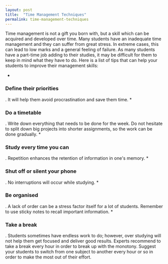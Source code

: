 ```yaml
---
layout: post
title:  "Time Management Techniques"
permalink: time-management-techniques
---
```

Time management is not a gift you born with, but a skill which can be acquired
and developed over time. Many students have an inadequate time management and
they can suffer from great stress. In extreme cases, this can lead to low
marks and a general feeling of failure. As many students have a part-time job
adding to their studies, it may be difficult for them to keep in mind what
they have to do. Here is a list of tips that can help your students to improve
their management skills:

* 

### Define their priorities

. It will help them avoid procrastination and save them time. 
* 

### Do a timetable

. Write down everything that needs to be done for the week. Do not hesitate to split down big projects into shorter assignments, so the work can be done gradually. 
* 

### Study every time you can

. Repetition enhances the retention of information in one's memory. 
* 

### Shut off or silent your phone

. No interruptions will occur while studying. 
* 

### Be organised

. A lack of order can be a stress factor itself for a lot of students. Remember to use sticky notes to recall important information. 
* 

### Take a break

. Students sometimes have endless work to do; however, over studying will not help them get focused and deliver good results. Experts recommend to take a break every hour in order to break up with the monotony. Suggest your students to switch from one subject to another every hour or so in order to make the most out of their effort.
